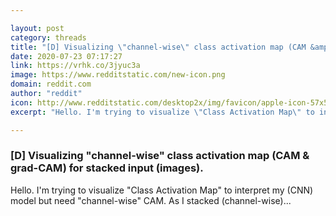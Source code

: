 ```yaml
---

layout: post
category: threads
title: "[D] Visualizing \"channel-wise\" class activation map (CAM &amp; grad-CAM) for stacked input (images)."
date: 2020-07-23 07:17:27
link: https://vrhk.co/3jyuc3a
image: https://www.redditstatic.com/new-icon.png
domain: reddit.com
author: "reddit"
icon: http://www.redditstatic.com/desktop2x/img/favicon/apple-icon-57x57.png
excerpt: "Hello. I'm trying to visualize \"Class Activation Map\" to interpret my (CNN) model but need \"channel-wise\" CAM. As I stacked (channel-wise)..."

---
```


### [D] Visualizing "channel-wise" class activation map (CAM &amp; grad-CAM) for stacked input (images).

Hello. I'm trying to visualize "Class Activation Map" to interpret my (CNN) model but need "channel-wise" CAM. As I stacked (channel-wise)...